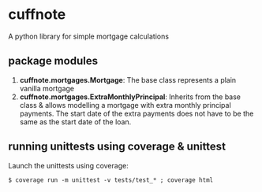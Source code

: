 # cuffnote
A python library for simple mortgage calculations

## package modules

1. **cuffnote.mortgages.Mortgage**: The base class represents a plain vanilla mortgage
1. **cuffnote.mortgages.ExtraMonthlyPrincipal**: Inherits from the base class & allows modelling a mortgage with extra monthly principal payments. The start date of the extra payments does not have to be the same as the start date of the loan.

## running unittests using coverage & unittest

Launch the unittests using coverage:

`$ coverage run -m unittest -v tests/test_* ; coverage html`